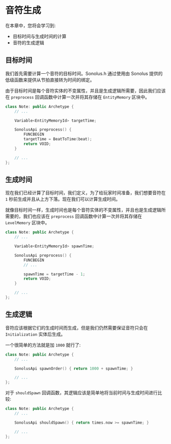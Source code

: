 # 音符生成

在本章中，您将会学习到:

- 目标时间与生成时间的计算
- 音符的生成逻辑

## 目标时间

我们首先需要计算一个音符的目标时间。Sonolus.h 通过使用由 Sonolus 提供的低级函数来提供从节拍直接转为时间的绑定。

由于目标时间是每个音符实体的不变属性，并且是生成逻辑所需要，因此我们应该在 `preprocess` 回调函数中计算一次并将其存储在 `EntityMemory` 区块中。

```cpp title='/engine/play/Note.cpp'
class Note: public Archetype {
    // ...

    Variable<EntityMemoryId> targetTime;

    SonolusApi preprocess() {
        FUNCBEGIN
        targetTime = BeatToTime(beat);
        return VOID;
    }

    // ...
};
```

## 生成时间

现在我们已经计算了目标时间，我们定义，为了给玩家时间准备，我们想要音符在 `1` 秒前生成并且从上方下落。现在我们可以计算生成时间。

就像目标时间一样，生成时间也是每个音符实体的不变属性，并且也是生成逻辑所需要的，我们也应该在 `preprocess` 回调函数中计算一次并将其存储在 `LevelMemory` 区块中。

```cpp title='/engine/play/Note.cpp'
class Note: public Archetype {
    // ...

    Variable<EntityMemoryId> spawnTime;

    SonolusApi preprocess() {
        FUNCBEGIN
        // ...

        spawnTime = targetTime - 1;
        return VOID;
    }

    // ...
};
```

## 生成逻辑

音符应该根据它们的生成时间而生成，但是我们仍然需要保证音符只会在 `Initialization` 实体后生成。

一个很简单的方法就是加 `1000` 就行了:

```cpp title='/engine/play/Note.cpp'
class Note: public Archetype {
    // ...

    SonolusApi spawnOrder() { return 1000 + spawnTime; }

    // ...
};
```

对于 `shouldSpawn` 回调函数，其逻辑应该是简单地将当前时间与生成时间进行比较:

```cpp title='/engine/play/Note.cpp'
class Note: public Archetype {
    // ...

    SonolusApi shouldSpawn() { return times.now >= spawnTime; }

    // ...
};
```